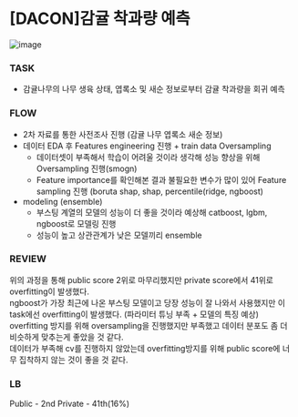 # [DACON]감귤 착과량 예측

![image](https://user-images.githubusercontent.com/103553532/209908373-601a1c12-1692-4860-9f07-58a66ffc059d.png)

### TASK
- 감귤나무의 나무 생육 상태, 엽록소 및 새순 정보로부터 감귤 착과량을 회귀 예측

### FLOW
- 2차 자료를 통한 사전조사 진행 (감귤 나무 엽록소 새순 정보)</br>
- 데이터 EDA 후 Features engineering 진행 + train data Oversampling
  - 데이터셋이 부족해서 학습이 어려울 것이라 생각해 성능 향상을 위해 Oversampling 진행(smogn)
  - Feature importance를 확인해본 결과 불필요한 변수가 많이 있어 Feature sampling 진행 (boruta shap, shap, percentile(ridge, ngboost)</br>
- modeling (ensemble)
  - 부스팅 계열의 모델의 성능이 더 좋을 것이라 예상해 catboost, lgbm, ngboost로 모델링 진행
  - 성능이 높고 상관관계가 낮은 모델끼리 ensemble
### REVIEW
위의 과정을 통해 public score 2위로 마무리했지만 private score에서 41위로 overfitting이 발생했다.</br>
ngboost가 가장 최근에 나온 부스팅 모델이고 당장 성능이 잘 나와서 사용했지만 이 task에선 overfitting이 발생했다. (파라미터 튜닝 부족 + 모델의 특징 예상)</br>
overfitting 방지를 위해 oversampling을 진행했지만 부족했고 데이터 분포도 좀 더 비슷하게 맞추는게 좋았을 것 같다.</br>
데이터가 부족해 cv를 진행하지 않았는데 overfitting방지를 위해 public score에 너무 집착하지 않는 것이 좋을 것 같다.

### LB
Public - 2nd
Private - 41th(16%)
